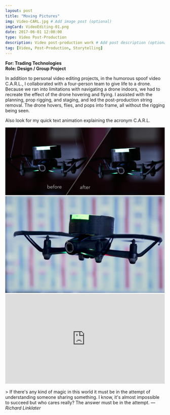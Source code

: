 ```yaml
---
layout: post
title: "Moving Pictures"
img: Video-CARL.jpg # Add image post (optional)
imgCard: VideoEditing-01.png
date: 2017-06-01 12:00:00 
type: Video Post-Production
description: Video post-production work # Add post description (optional)
tag: [Video, Post-Production, Storytelling]
---
```

<b>For: Trading Technologies</b><br/>
<b>Role: Design / Group Project</b>

In addition to personal video editing projects, in the humorous spoof video C.A.R.L., I collaborated with a four-person team to give life to a drone.  Because we ran into limitations with navigating a drone indoors, we had to recreate the effect of the drone hovering and flying.  I assisted with the planning, prop rigging, and staging, and led the post-production string removal.  The drone hovers, flies, and pops into frame, all without the rigging being seen. 

Also look for my quick text animation explaining the acronym C.A.R.L.

<div class="post_image_addl">
    <img src="/assets/img/Post-Production.png" alt="Showing Post-Production Wire Removal">
</div>
<div class="post_image_addl">
    <img src="/assets/img/Post-Production-Closeup.png" alt="Showing a Second Post-Production Wire Removal Snapshot">
</div>
<div style="padding:56.25% 0 0 0;position:relative;"><iframe src="https://player.vimeo.com/video/261211423?byline=0&portrait=0" style="position:absolute;top:0;left:0;width:100%;height:100%;" frameborder="0" webkitallowfullscreen mozallowfullscreen allowfullscreen></iframe></div><script src="https://player.vimeo.com/api/player.js"></script>

<br/>
> If there's any kind of magic in this world it must be in the attempt of understanding someone sharing something. I know, it's almost impossible to succeed but who cares really? The answer must be in the attempt. <cite>― Richard Linklater</cite>